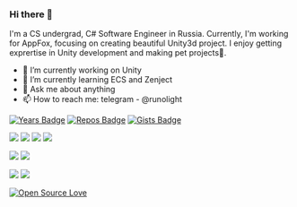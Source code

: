 ### Hi there 👋
I'm a CS undergrad, C# Software Engineer in Russia. 
Currently, I'm working for AppFox, focusing on creating beautiful Unity3d project.
I enjoy getting exprertise in Unity development and making pet projects🎈.

- 🔭 I’m currently working on Unity
- 🌱 I’m currently learning ECS and Zenject
- 💬 Ask me about anything
- 📫 How to reach me: telegram - @runolight

[![Years Badge](https://badges.pufler.dev/years/runolight)](https://github.com/RunoLight)
[![Repos Badge](https://badges.pufler.dev/repos/runolight)](https://github.com/RunoLight)
[![Gists Badge](https://badges.pufler.dev/gists/runolight)](https://github.com/RunoLight)

[![](https://img.shields.io/badge/C%23-239120?style=for-the-badge&logo=c-sharp&logoColor=white)](https://github.com/RunoLight)
[![](https://img.shields.io/badge/Unity-100000?style=for-the-badge&logo=unity&logoColor=white)](https://github.com/RunoLight)
[![](https://img.shields.io/badge/.NET-5C2D91?style=for-the-badge&logo=.net&logoColor=white)](https://github.com/RunoLight)
[![](https://img.shields.io/badge/Amazon_AWS-232F3E?style=for-the-badge&logo=amazon-aws&logoColor=white)](https://github.com/RunoLight)

[![](	https://img.shields.io/badge/Node.js-43853D?style=for-the-badge&logo=node.js&logoColor=white)](https://github.com/RunoLight)
[![](https://img.shields.io/badge/Express.js-404D59?style=for-the-badge)](https://github.com/RunoLight)

[![](https://img.shields.io/badge/PostgreSQL-316192?style=for-the-badge&logo=postgresql&logoColor=white)](https://github.com/RunoLight)
[![](https://img.shields.io/badge/MongoDB-4EA94B?style=for-the-badge&logo=mongodb&logoColor=white)](https://github.com/RunoLight)

[![Open Source Love](https://badges.frapsoft.com/os/v1/open-source.svg?v=103)](https://github.com/ellerbrock/open-source-badges/)
